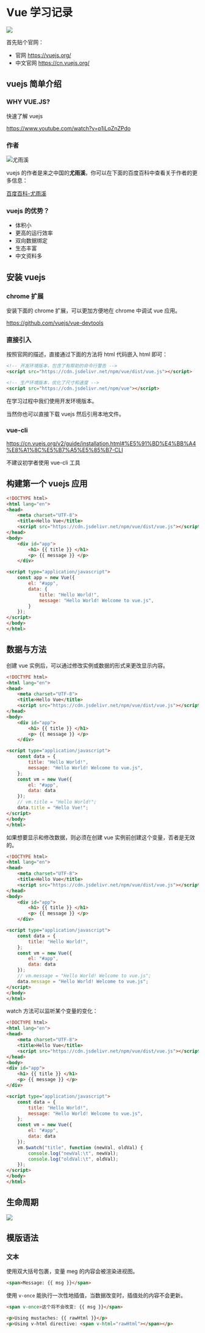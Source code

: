 # Vue 学习记录

![](https://vuejs.org/images/logo.png)

首先贴个官网：

- 官网 <https://vuejs.org/>
- 中文官网 <https://cn.vuejs.org/>

## vuejs 简单介绍

### WHY VUE.JS?

快速了解 vuejs

<https://www.youtube.com/watch?v=p1iLqZnZPdo>

### 作者

![尤雨溪](https://bkimg.cdn.bcebos.com/pic/4afbfbedab64034f29596c8ba6c379310b551da2?x-bce-process=image/watermark,image_d2F0ZXIvYmFpa2U4MA==,g_7,xp_5,yp_5)

vuejs 的作者是来之中国的**尤雨溪**，你可以在下面的百度百科中查看关于作者的更多信息：

[百度百科-尤雨溪](https://baike.baidu.com/item/%E5%B0%A4%E9%9B%A8%E6%BA%AA/2281470)

### vuejs 的优势？

- 体积小
- 更高的运行效率
- 双向数据绑定
- 生态丰富
- 中文资料多

## 安装 vuejs

### chrome 扩展

安装下面的 chrome 扩展，可以更加方便地在 chrome 中调试 vue 应用。

https://github.com/vuejs/vue-devtools

### 直接引入

按照官网的描述，直接通过下面的方法将 html 代码嵌入 html 即可：

```html
<!-- 开发环境版本，包含了有帮助的命令行警告 -->
<script src="https://cdn.jsdelivr.net/npm/vue/dist/vue.js"></script>
```

```html
<!-- 生产环境版本，优化了尺寸和速度 -->
<script src="https://cdn.jsdelivr.net/npm/vue"></script>
```

在学习过程中我们使用开发环境版本。

当然你也可以直接下载 vuejs 然后引用本地文件。

### vue-cli

https://cn.vuejs.org/v2/guide/installation.html#%E5%91%BD%E4%BB%A4%E8%A1%8C%E5%B7%A5%E5%85%B7-CLI

不建议初学者使用 vue-cli 工具

## 构建第一个 vuejs 应用

```html
<!DOCTYPE html>
<html lang="en">
<head>
    <meta charset="UTF-8">
    <title>Hello Vue</title>
    <script src="https://cdn.jsdelivr.net/npm/vue/dist/vue.js"></script>
</head>
<body>
    <div id="app">
        <h1> {{ title }} </h1>
        <p> {{ message }} </p>
    </div>

<script type="application/javascript">
    const app = new Vue({
        el: "#app",
        data: {
            title: "Hello World!",
            message: "Hello World! Welcome to vue.js",
        }
    });
</script>
</body>
</html>
```

## 数据与方法

创建 vue 实例后，可以通过修改实例或数据的形式来更改显示内容。

```html
<!DOCTYPE html>
<html lang="en">
<head>
    <meta charset="UTF-8">
    <title>Hello Vue</title>
    <script src="https://cdn.jsdelivr.net/npm/vue/dist/vue.js"></script>
</head>
<body>
    <div id="app">
        <h1> {{ title }} </h1>
        <p> {{ message }} </p>
    </div>

<script type="application/javascript">
    const data = {
        title: "Hello World!",
        message: "Hello World! Welcome to vue.js",
    };
    const vm = new Vue({
        el: "#app",
        data: data
    });
    // vm.title = "Hello World!";
    data.title = "Hello Vue!";
</script>
</body>
</html>
```

如果想要显示和修改数据，则必须在创建 vue 实例前创建这个变量，否者是无效的。

```html
<!DOCTYPE html>
<html lang="en">
<head>
    <meta charset="UTF-8">
    <title>Hello Vue</title>
    <script src="https://cdn.jsdelivr.net/npm/vue/dist/vue.js"></script>
</head>
<body>
    <div id="app">
        <h1> {{ title }} </h1>
        <p> {{ message }} </p>
    </div>

<script type="application/javascript">
    const data = {
        title: "Hello World!",
    };
    const vm = new Vue({
        el: "#app",
        data: data
    });
    // vm.message = "Hello World! Welcome to vue.js";
    data.message = "Hello World! Welcome to vue.js";
</script>
</body>
</html>
```

watch 方法可以监听某个变量的变化：

```html
<!DOCTYPE html>
<html lang="en">
<head>
    <meta charset="UTF-8">
    <title>Hello Vue</title>
    <script src="https://cdn.jsdelivr.net/npm/vue/dist/vue.js"></script>
</head>
<body>
<div id="app">
    <h1> {{ title }} </h1>
    <p> {{ message }} </p>
</div>

<script type="application/javascript">
    const data = {
        title: "Hello World!",
        message: "Hello World! Welcome to vue.js",
    };
    const vm = new Vue({
        el: "#app",
        data: data
    });
    vm.$watch("title", function (newVal, oldVal) {
        console.log("newVal:\t", newVal);
        console.log("oldVal:\t", oldVal);
    });
</script>
</body>
</html>
```

## 生命周期

![](https://cn.vuejs.org/images/lifecycle.png)

## 模版语法

### 文本

使用双大括号包裹，变量 meg 的内容会被渲染进视图。

```html
<span>Message: {{ msg }}</span>
```

使用 `v-once` 能执行一次性地插值，当数据改变时，插值处的内容不会更新。

```html
<span v-once>这个将不会改变: {{ msg }}</span>
```

<!-- 如果需要在 html 中使用双大括号，使用 `v-html` 指令。 -->

```html
<p>Using mustaches: {{ rawHtml }}</p>
<p>Using v-html directive: <span v-html="rawHtml"></span></p>
```









